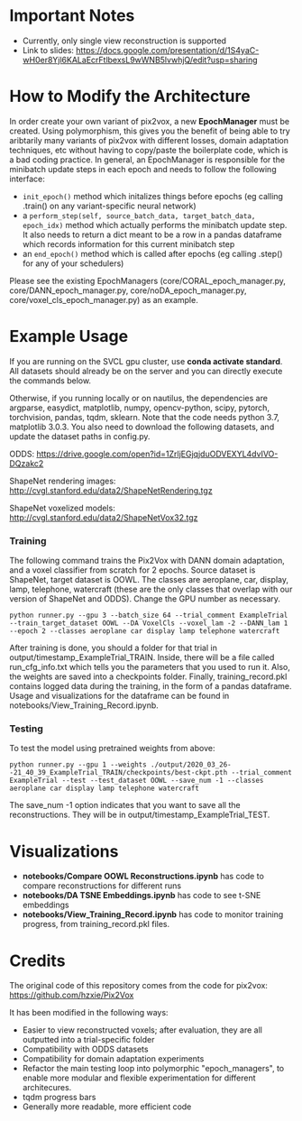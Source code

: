 # Important Notes
* Currently, only single view reconstruction is supported
* Link to slides: https://docs.google.com/presentation/d/1S4yaC-wH0er8Yjl6KALaEcrFtlbexsL9wWNB5lvwhjQ/edit?usp=sharing

# How to Modify the Architecture
In order create your own variant of pix2vox, a new __EpochManager__ must be created. Using polymorphism, this gives you the benefit of being able to try aribtarily many variants of pix2vox with different losses, domain adaptation techniques, etc without having to copy/paste the boilerplate code, which is a bad coding practice. In general, an EpochManager is responsible for the minibatch update steps in each epoch and needs to follow the following interface:

* `init_epoch()` method which initalizes things before epochs (eg calling .train() on any variant-specific neural network)
* a `perform_step(self, source_batch_data, target_batch_data, epoch_idx)` method which actually performs the minibatch update step. It also needs to return a dict meant to be a row in a pandas dataframe which records information for this current minibatch step
* an `end_epoch()` method which is called after epochs (eg calling .step() for any of your schedulers)

Please see the existing EpochManagers (core/CORAL_epoch_manager.py, core/DANN_epoch_manager.py, core/noDA_epoch_manager.py, core/voxel_cls_epoch_manager.py) as an example.


# Example Usage

If you are running on the SVCL gpu cluster, use __conda activate standard__. All datasets should already be on the server and you can directly execute the commands below.

Otherwise, if you running locally or on nautilus, the dependencies are argparse, easydict, matplotlib, numpy, opencv-python, scipy, pytorch, torchvision, pandas, tqdm, sklearn. Note that the code needs python 3.7, matplotlib 3.0.3. You also need to download the following datasets, and update the dataset paths in config.py.

ODDS: https://drive.google.com/open?id=1ZrljEGjqjduODVEXYL4dvIVO-DQzakc2

ShapeNet rendering images: http://cvgl.stanford.edu/data2/ShapeNetRendering.tgz

ShapeNet voxelized models: http://cvgl.stanford.edu/data2/ShapeNetVox32.tgz

### Training

The following command trains the Pix2Vox with DANN domain adaptation, and a voxel classifier from scratch for 2 epochs. Source dataset is ShapeNet, target dataset is OOWL. The classes are aeroplane, car, display, lamp, telephone, watercraft (these are the only classes that overlap with our version of ShapeNet and ODDS). Change the GPU number as necessary.

`python runner.py --gpu 3 --batch_size 64 --trial_comment ExampleTrial --train_target_dataset OOWL --DA VoxelCls --voxel_lam -2 --DANN_lam 1 --epoch 2 --classes aeroplane car display lamp telephone watercraft`

After training is done, you should a folder for that trial in output/timestamp_ExampleTrial_TRAIN. Inside, there will be a file called run_cfg_info.txt which tells you the parameters that you used to run it. Also, the weights are saved into a checkpoints folder. Finally, training_record.pkl contains logged data during the training, in the form of a pandas dataframe. Usage and visualizations for the dataframe can be found in notebooks/View_Training_Record.ipynb.

### Testing

To test the model using pretrained weights from above:

`python runner.py --gpu 1 --weights ./output/2020_03_26--21_40_39_ExampleTrial_TRAIN/checkpoints/best-ckpt.pth --trial_comment ExampleTrial --test --test_dataset OOWL --save_num -1 --classes aeroplane car display lamp telephone watercraft`

The save_num -1 option indicates that you want to save all the reconstructions. They will be in output/timestamp_ExampleTrial_TEST.

# Visualizations

* __notebooks/Compare OOWL Reconstructions.ipynb__ has code to compare reconstructions for different runs
* __notebooks/DA TSNE Embeddings.ipynb__ has code to see t-SNE embeddings
* __notebooks/View_Training_Record.ipynb__ has code to monitor training progress, from training_record.pkl files.

# Credits

The original code of this repository comes from the code for pix2vox: 
https://github.com/hzxie/Pix2Vox

It has been modified in the following ways:
* Easier to view reconstructed voxels; after evaluation, they are all outputted into a trial-specific folder
* Compatibility with ODDS datasets
* Compatibility for domain adaptation experiments
* Refactor the main testing loop into polymorphic "epoch_managers", to enable more modular and flexible experimentation for different architecures.
* tqdm progress bars
* Generally more readable, more efficient code

